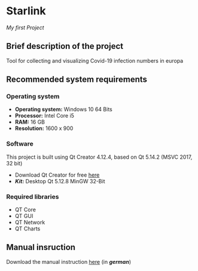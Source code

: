 # Starlink

*My first Project*

## Brief description of the project

Tool for collecting and visualizing Covid-19 infection numbers in europa

## Recommended system requirements

### Operating system

- **Operating system:** Windows 10 64 Bits
- **Processor:** Intel Core i5
- **RAM:** 16 GB
- **Resolution:** 1600 x 900

### Software 

This project is built using Qt Creator 4.12.4, based on Qt 5.14.2 (MSVC 2017, 32 bit)
- Download Qt Creator for free [here](https://www.qt.io/download-qt-installer?hsCtaTracking=99d9dd4f-5681-48d2-b096-470725510d34%7C074ddad0-fdef-4e53-8aa8-5e8a876d6ab4)
- ***Kit:*** Desktop Qt 5.12.8 MinGW 32-Bit

### Required libraries

- QT Core
- QT GUI
- QT Network
- QT Charts

## Manual insruction

Download the manual instruction [here](https://github.com/JosephBisso/Starlink/wiki/Anleitung) (in ***german***)